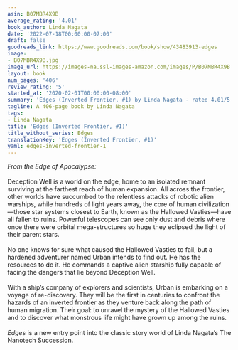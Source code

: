 ```yaml
---
asin: B07MBR4X9B
average_rating: '4.01'
book_author: Linda Nagata
date: '2022-07-18T00:00:00-07:00'
draft: false
goodreads_link: https://www.goodreads.com/book/show/43483913-edges
image:
- B07MBR4X9B.jpg
image_url: https://images-na.ssl-images-amazon.com/images/P/B07MBR4X9B.01._SCLZZZZZZZ.jpg
layout: book
num_pages: '406'
review_rating: '5'
started_at: '2020-02-01T00:00:00-08:00'
summary: 'Edges (Inverted Frontier, #1) by Linda Nagata - rated 4.01/5 on Goodreads'
tagline: A 406-page book by Linda Nagata
tags:
- Linda Nagata
title: 'Edges (Inverted Frontier, #1)'
title_without_series: Edges
translationKey: 'Edges (Inverted Frontier, #1)'
yaml: edges-inverted-frontier-1
---
```


<i>From the Edge of Apocalypse:</i><br /><br />Deception Well is a world on the edge, home to an isolated remnant surviving at the farthest reach of human expansion. All across the frontier, other worlds have succumbed to the relentless attacks of robotic alien warships, while hundreds of light years away, the core of human civilization—those star systems closest to Earth, known as the Hallowed Vasties—have all fallen to ruins. Powerful telescopes can see only dust and debris where once there were orbital mega-structures so huge they eclipsed the light of their parent stars.<br /><br />No one knows for sure what caused the Hallowed Vasties to fail, but a hardened adventurer named Urban intends to find out. He has the resources to do it. He commands a captive alien starship fully capable of facing the dangers that lie beyond Deception Well.<br /><br />With a ship’s company of explorers and scientists, Urban is embarking on a voyage of re-discovery. They will be the first in centuries to confront the hazards of an inverted frontier as they venture back along the path of human migration. Their goal: to unravel the mystery of the Hallowed Vasties and to discover what monstrous life might have grown up among the ruins.<br /><br /><i>Edges</i> is a new entry point into the classic story world of Linda Nagata’s The Nanotech Succession.